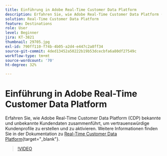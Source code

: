 ```yaml
---
title: Einführung in Adobe Real-Time Customer Data Platform
description: Erfahren Sie, wie Adobe Real-Time Customer Data Platform (CDP) bekannte und unbekannte Kundendaten zusammenführt, um zuverlässige Kundenprofile zu erstellen und zu aktivieren.
solution: Real-Time Customer Data Platform
feature: Destinations
role: User
level: Beginner
jira: KT-3821
thumbnail: 29705.jpg
exl-id: 790ff110-f74b-4b05-a2d4-e447c2a8ff34
source-git-commit: 4ded13452a50222b19b53dcecbfa6a80df27549c
workflow-type: tm+mt
source-wordcount: '70'
ht-degree: 32%

---
```


# Einführung in Adobe Real-Time Customer Data Platform

Erfahren Sie, wie Adobe Real-Time Customer Data Platform (CDP) bekannte und unbekannte Kundendaten zusammenführt, um vertrauenswürdige Kundenprofile zu erstellen und zu aktivieren. Weitere Informationen finden Sie in der Dokumentation zu [Real-Time Customer Data Platform](https://experienceleague.adobe.com/docs/experience-platform/rtcdp/overview.html?lang=de){target="_blank"}.

>[!VIDEO](https://video.tv.adobe.com/v/3427742t1?learn=on&enablevpops)
